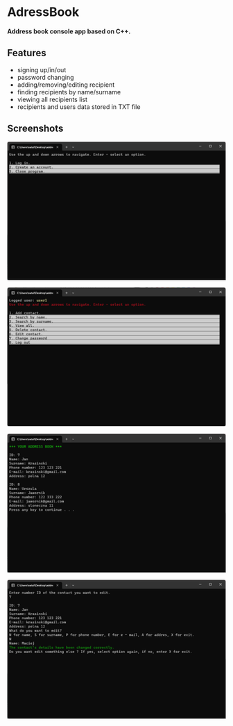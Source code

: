 # AdressBook

**Address book console app based on C++.**

## Features

- signing up/in/out
- password changing
- adding/removing/editing recipient
- finding recipients by name/surname
- viewing all recipients list
- recipients and users data stored in TXT file

## Screenshots

![log_in](doc/img/log_in_menu.png)

![user_menu](doc/img/user_menu.png)

![view_all](doc/img/view_all_contacts.png)

![edit_contact](doc/img/edit_contact.png)
